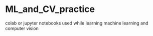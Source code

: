 # ML_and_CV_practice
colab or jupyter notebooks used while learning machine learning and computer vision
